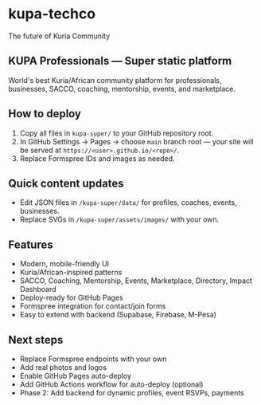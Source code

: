 # kupa-techco
The future of Kuria Community

KUPA Professionals — Super static platform
-----------------------------------------

World's best Kuria/African community platform for professionals, businesses, SACCO, coaching, mentorship, events, and marketplace.

## How to deploy

1. Copy all files in `kupa-super/` to your GitHub repository root.
2. In GitHub Settings → Pages → choose `main` branch root — your site will be served at `https://<user>.github.io/<repo>/`.
3. Replace Formspree IDs and images as needed.

## Quick content updates
- Edit JSON files in `/kupa-super/data/` for profiles, coaches, events, businesses.
- Replace SVGs in `/kupa-super/assets/images/` with your own.

## Features
- Modern, mobile-friendly UI
- Kuria/African-inspired patterns
- SACCO, Coaching, Mentorship, Events, Marketplace, Directory, Impact Dashboard
- Deploy-ready for GitHub Pages
- Formspree integration for contact/join forms
- Easy to extend with backend (Supabase, Firebase, M-Pesa)

## Next steps
- Replace Formspree endpoints with your own
- Add real photos and logos
- Enable GitHub Pages auto-deploy
- Add GitHub Actions workflow for auto-deploy (optional)
- Phase 2: Add backend for dynamic profiles, event RSVPs, payments
